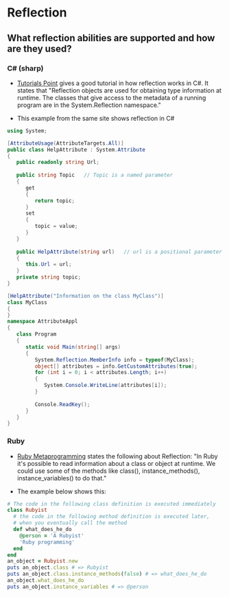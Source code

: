 # Reflection

## What reflection abilities are supported and how are they used?

### C# (sharp)

* [Tutorials Point](https://www.tutorialspoint.com/csharp/csharp_reflection.htm) gives a good tutorial in how reflection works in C#.  It states that "Reflection objects are used for obtaining type information at runtime. The classes that give access to the metadata of a running program are in the System.Reflection namespace."

* This example from the same site shows reflection in C#
```csharp
using System;

[AttributeUsage(AttributeTargets.All)]
public class HelpAttribute : System.Attribute
{
   public readonly string Url;
   
   public string Topic   // Topic is a named parameter
   {
      get
      {
         return topic;
      }
      set
      {
         topic = value;
      }
   }
   
   public HelpAttribute(string url)   // url is a positional parameter
   {
      this.Url = url;
   }
   private string topic;
}

[HelpAttribute("Information on the class MyClass")]
class MyClass
{
}
namespace AttributeAppl
{
   class Program
   {
      static void Main(string[] args)
      {
         System.Reflection.MemberInfo info = typeof(MyClass);
         object[] attributes = info.GetCustomAttributes(true);
         for (int i = 0; i < attributes.Length; i++)
         {
            System.Console.WriteLine(attributes[i]);
         }
         
         Console.ReadKey();
      }
   }
}
```
### Ruby

* [Ruby Metaprogramming](http://ruby-metaprogramming.rubylearning.com/html/ruby_metaprogramming_2.html) states the following about Reflection: "In Ruby it's possible to read information about a class or object at runtime. We could use some of the methods like class(), instance_methods(), instance_variables() to do that."

* The example below shows this:
```ruby
# The code in the following class definition is executed immediately
class Rubyist
  # the code in the following method definition is executed later,
  # when you eventually call the method
  def what_does_he_do
    @person = 'A Rubyist'
    'Ruby programming'
  end
end
an_object = Rubyist.new
puts an_object.class # => Rubyist
puts an_object.class.instance_methods(false) # => what_does_he_do
an_object.what_does_he_do
puts an_object.instance_variables # => @person
```

